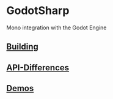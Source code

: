 # GodotSharp
Mono integration with the Godot Engine

[Building](https://github.com/neikeq/GodotSharp/wiki/Building)
----------------------------------------------------------

[API-Differences](https://github.com/neikeq/GodotSharp/wiki/API-Differences)
----------------------------------------------------------

[Demos](https://github.com/neikeq/GodotSharpDemos)
----------------------------------------------------------
